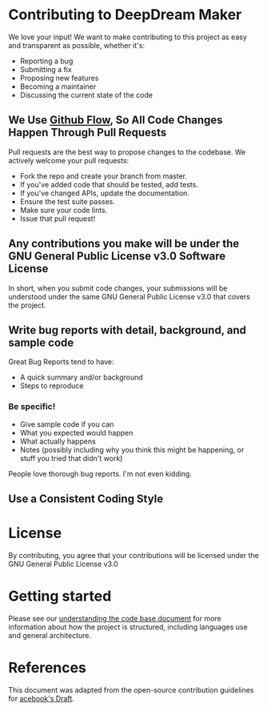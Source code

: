 # Contributing to DeepDream Maker

We love your input! We want to make contributing to this project as easy and transparent as possible, whether it's:

- Reporting a bug
- Submitting a fix
- Proposing new features
- Becoming a maintainer
- Discussing the current state of the code

## We Use [Github Flow](https://guides.github.com/introduction/flow/index.html), So All Code Changes Happen Through Pull Requests

Pull requests are the best way to propose changes to the codebase. We actively welcome your pull requests:

- Fork the repo and create your branch from master.
- If you've added code that should be tested, add tests.
- If you've changed APIs, update the documentation.
- Ensure the test suite passes.
- Make sure your code lints.
- Issue that pull request!

## Any contributions you make will be under the GNU General Public License v3.0 Software License

In short, when you submit code changes, your submissions will be understood under the same GNU General Public License v3.0 that covers the project.

## Write bug reports with detail, background, and sample code

Great Bug Reports tend to have:

- A quick summary and/or background
- Steps to reproduce

### Be specific!
- Give sample code if you can
- What you expected would happen
- What actually happens
- Notes (possibly including why you think this might be happening, or stuff you tried that didn't work)

People love thorough bug reports. I'm not even kidding.

## Use a Consistent Coding Style

# License
By contributing, you agree that your contributions will be licensed under the GNU General Public License v3.0

# Getting started
Please see our [understanding the code base document](docs/development-guide.md)
for more information about how the project is structured, including languages use and general architecture. 

# References
This document was adapted from the open-source contribution guidelines for [acebook's Draft](https://github.com/facebook/draft-js/blob/a9316a723f9e918afde44dea68b5f9f39b7d9b00/CONTRIBUTING.md).
